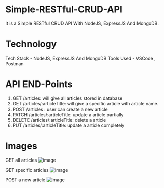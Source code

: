# Simple-RESTful-CRUD-API

It is a Simple RESTful CRUD API With NodeJS, ExpressJS And MongoDB.
 
# Technology
Tech Stack - NodeJS, ExpressJS And MongoDB
Tools Used - VSCode , Postman

# API END-Points
1) GET /articles: will give all articles stored in database
2) GET /articles/:articleTitle: will give a specific article with article name.
3) POST /articles : user can create a new article
4) PATCH /articles/:articleTitle: update a article partially
5) DELETE /articles/:articleTitle: delete a article
6) PUT /articles/:articleTitle: update a article completely

# Images
GET all articles
![image](https://user-images.githubusercontent.com/49188247/157034412-650afa0a-be2d-4c03-9426-fd3bf58a199c.png)

GET specific articles
![image](https://user-images.githubusercontent.com/49188247/157034500-575cc503-add7-4aef-9e4c-c063ddb9c84f.png)

POST a new article
![image](https://user-images.githubusercontent.com/49188247/157034683-d663805c-6325-45e1-bdea-cc71b9d34d40.png)
